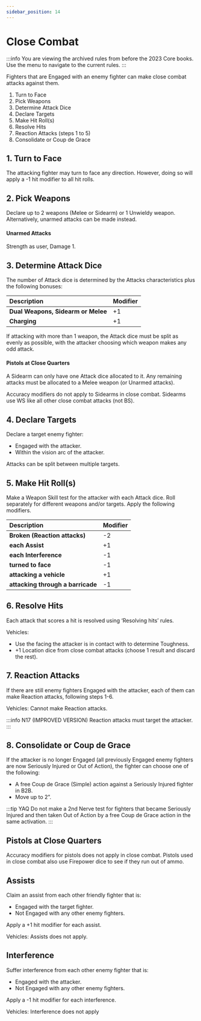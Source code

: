 ```yaml
---
sidebar_position: 14
---
```

# Close Combat

:::info
You are viewing the archived rules from before the 2023 Core books. Use the menu to navigate to the current rules.
:::

Fighters that are Engaged with an enemy fighter can make close combat attacks against them.

1. Turn to Face
2. Pick Weapons
3. Determine Attack Dice
4. Declare Targets
5. Make Hit Roll(s)
6. Resolve Hits
7. Reaction Attacks (steps 1 to 5)
8. Consolidate or Coup de Grace

## 1. Turn to Face
The  attacking  fighter  may  turn  to  face  any  direction. However, doing so will apply a -1 hit modifier to all hit rolls.

## 2. Pick Weapons
Declare up to 2 weapons (Melee or Sidearm) or 1 Unwieldy weapon. Alternatively, unarmed attacks can be made instead.

#### Unarmed Attacks
Strength as user, Damage 1.

## 3. Determine Attack Dice
The  number  of  Attack  dice  is  determined  by  the  Attacks characteristics plus the following bonuses:

| Description | Modifier |
| :--- | :--- |
| **Dual Weapons, Sidearm or Melee** | +1 |
| **Charging** | +1 |

If attacking with more than 1 weapon, the Attack dice must be split as evenly as possible, with the attacker choosing which weapon makes any odd attack.

#### Pistols at Close Quarters
A Sidearm can only have one Attack dice allocated to it. Any remaining attacks must be allocated to a Melee weapon (or Unarmed attacks).

Accuracy  modifiers  do  not  apply  to  Sidearms  in  close combat. Sidearms use WS like all other close combat attacks (not BS).

## 4. Declare Targets
Declare a target enemy fighter:
- Engaged with the attacker.
- Within the vision arc of the attacker.

Attacks can be split between multiple targets.

## 5. Make Hit Roll(s)
Make a Weapon Skill test for the attacker with each Attack dice.  Roll  separately  for  different  weapons  and/or  targets. Apply the following modifiers. 

| Description | Modifier |
| :--- | :--- |
| **Broken (Reaction attacks)** | -2 |
| **each Assist** | +1 |
| **each Interference** | -1 |
| **turned to face** | -1 |
| **attacking a vehicle** | +1 |
| **attacking through a barricade** | -1 |

## 6. Resolve Hits
Each attack that scores a hit is resolved using ‘Resolving hits’ rules.

Vehicles: 
- Use  the  facing  the  attacker  is  in  contact  with  to determine Toughness.
- +1 Location dice from close combat attacks (choose 1 result and discard the rest).

## 7. Reaction Attacks
If  there  are  still  enemy  fighters  Engaged  with  the  attacker, each of them can make Reaction attacks, following steps 1-6.

Vehicles: Cannot make Reaction attacks.

:::info N17 (IMPROVED VERSION)
Reaction attacks must target the attacker.
:::

## 8. Consolidate or Coup de Grace
If the attacker is no longer Engaged (all previously Engaged enemy fighters are now Seriously Injured or Out of Action), the fighter can choose one of the following:
- A  free  Coup  de  Grace  (Simple)  action  against  a Seriously Injured fighter in B2B.
- Move up to 2”.

:::tip YAQ
Do not make a 2nd Nerve test for fighters that became Seriously Injured and then taken Out of Action by a free Coup de Grace action in the same activation.
:::

## Pistols at Close Quarters
Accuracy modifiers for pistols does not apply in close combat. Pistols used in close combat also use Firepower dice to see if they run out of ammo.

## Assists
Claim an assist from each other friendly fighter that is:
- Engaged with the target fighter.
- Not Engaged with any other enemy fighters.

Apply a +1 hit modifier for each assist.

Vehicles: Assists does not apply.

## Interference
Suffer interference from each other enemy fighter that is:
- Engaged with the attacker.
- Not Engaged with any other enemy fighters.

Apply a -1 hit modifier for each interference.

Vehicles: Interference does not apply